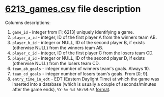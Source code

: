 [6213_games.csv](https://github.com/AdamStelmaszczyk/ranking/blob/master/data/6213_games.csv) file description
===

Columns descriptions:

1. `game_id` - integer from [1; 6213] uniquely identifying a game.
2. `player_a_id` - integer, ID of the first player A from the winners team AB.
3. `player_b_id` - integer or NULL, ID of the second player B, if exists (otherwise NULL) from the winners team AB.
4. `player_c_id` - integer, ID of the first player C from the losers team CD.
5. `player_d_id` - integer or NULL, ID of the second player D, if exists (otherwise NULL) from the losers team CD.
6. `team_ab_goals` - integer number of winners team's goals. Always 10.
7. `team_cd_goals` - integer number of losers team's goals. From [0; 9].
8. `entry_time_in_edt` - EDT (Eastern Daylight Time) at which the game was inserted into a database (which is usually a couple of seconds/minutes after the game ends), `%Y-%m-%d %H:%M:%S` [format](http://strftime.org).
